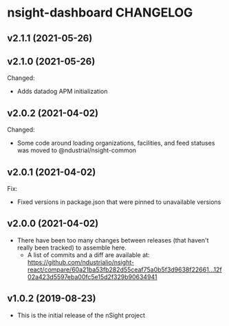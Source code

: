 # nsight-dashboard CHANGELOG

## v2.1.1 (2021-05-26)

## v2.1.0 (2021-05-26)

Changed:

- Adds datadog APM initialization

## v2.0.2 (2021-04-02)

Changed:

- Some code around loading organizations, facilities, and feed statuses was moved to @ndustrial/nsight-common

## v2.0.1 (2021-04-02)

Fix:

- Fixed versions in package.json that were pinned to unavailable versions

## v2.0.0 (2021-04-02)

- There have been too many changes between releases (that haven't really been tracked) to assemble here.
  - A list of commits and a diff are available at: https://github.com/ndustrialio/nsight-react/compare/60a21ba53fb282d55ceaf75a0b5f3d9638f22661...12f02a423d5597eba00fc5e15d2f329b90634941

## v1.0.2 (2019-08-23)

- This is the initial release of the nSight project
